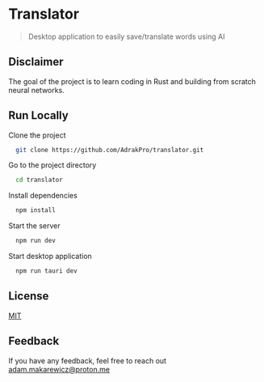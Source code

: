 # Translator

> Desktop application to easily save/translate words using AI

## Disclaimer

The goal of the project is to learn coding in Rust and building from scratch neural networks.

## Run Locally

Clone the project

```bash
  git clone https://github.com/AdrakPro/translator.git
```

Go to the project directory

```bash
  cd translator
```

Install dependencies

```bash
  npm install
```

Start the server

```bash
  npm run dev
```

Start desktop application

```bash
  npm run tauri dev
```

## License

[MIT](LICENSE.md)

## Feedback

If you have any feedback, feel free to reach out adam.makarewicz@proton.me
